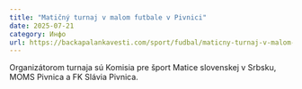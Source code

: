 ```yaml
---
title: "Matičný turnaj v malom futbale v Pivnici"
date: 2025-07-21
category: Инфо
url: https://backapalankavesti.com/sport/fudbal/maticny-turnaj-v-malom-futbale-v-pivnici/
---
```


Organizátorom turnaja sú Komisia pre šport Matice slovenskej v Srbsku, MOMS Pivnica a FK Slávia Pivnica.
